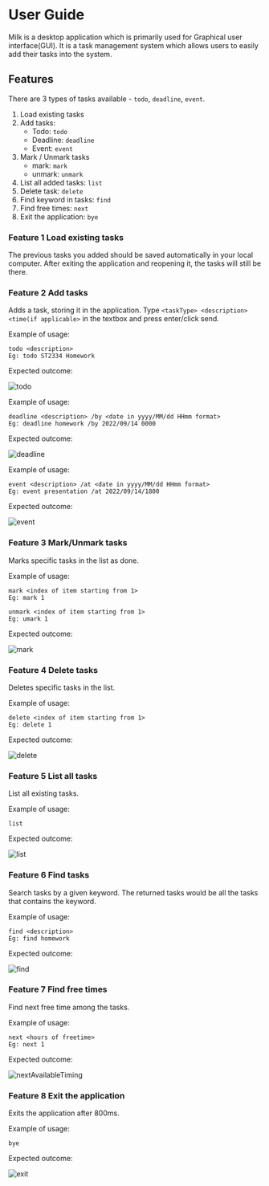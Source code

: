 # User Guide
Milk is a desktop application which is primarily used for Graphical user interface(GUI). It is a task management system which allows users to easily add their tasks into the system.

## Features 
There are 3 types of tasks available - ```todo```, ```deadline```, ```event```.

1. Load existing tasks
2. Add tasks:
    - Todo: ```todo```
    - Deadline: ```deadline```
    - Event: ```event```
3. Mark / Unmark tasks 
    - mark: ```mark```
    - unmark: ```unmark```
4. List all added tasks: ```list```
5. Delete task: ```delete```
6. Find keyword in tasks: ```find```
7. Find free times: ```next```
8. Exit the application: ```bye```

### Feature 1 Load existing tasks

The previous tasks you added should be saved automatically in your local computer. After exiting the application and reopening it, the tasks will still be there.

### Feature 2 Add tasks

Adds a task, storing it in the application. Type ```<taskType> <description> <time(if applicable>``` in the textbox and press enter/click send.

Example of usage: 
```
todo <description>
Eg: todo ST2334 Homework
```

Expected outcome:

![todo](todo.png)

Example of usage: 
```
deadline <description> /by <date in yyyy/MM/dd HHmm format>
Eg: deadline homework /by 2022/09/14 0000
```

Expected outcome:

![deadline](deadline.png)

Example of usage: 
```
event <description> /at <date in yyyy/MM/dd HHmm format>
Eg: event presentation /at 2022/09/14/1800
```

Expected outcome:

![event](event.png)

### Feature 3 Mark/Unmark tasks

Marks specific tasks in the list as done.

Example of usage: 
```
mark <index of item starting from 1>
Eg: mark 1

unmark <index of item starting from 1>
Eg: umark 1
```

Expected outcome:

![mark](mark.png)

### Feature 4 Delete tasks

Deletes specific tasks in the list.

Example of usage: 
```
delete <index of item starting from 1>
Eg: delete 1
```

Expected outcome:

![delete](delete.png)

### Feature 5 List all tasks

List all existing tasks.

Example of usage: 
```
list
```

Expected outcome:

![list](Ui.png)

### Feature 6 Find tasks

Search tasks by a given keyword. The returned tasks would be all the tasks that contains the keyword.

Example of usage: 
```
find <description>
Eg: find homework
```

Expected outcome:

![find](find.png)

### Feature 7 Find free times

Find next free time among the tasks. 

Example of usage: 
```
next <hours of freetime>
Eg: next 1
```

Expected outcome:

![nextAvailableTiming](nextAvailableTiming.png)

### Feature 8 Exit the application
Exits the application after 800ms.

Example of usage: 
```
bye
```

Expected outcome:

![exit](exit.png)
